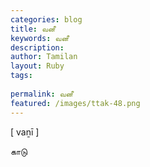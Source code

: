 ```yaml
---
categories: blog
title: வனீ
keywords: வனீ
description: 
author: Tamilan
layout: Ruby
tags: 
 
permalink: வனீ
featured: /images/ttak-48.png
---
```

  
[ vaṉī ]  
  
காடு